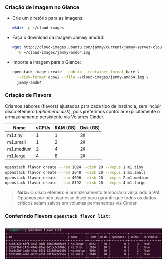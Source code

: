 ### Criação de Imagem no Glance

* Crie um diretório para as imagens:
   ```bash
   mkdir -p ~/cloud-images
   ```
* Faça o download da imagem Jammy amd64:
   ```bash
   wget http://cloud-images.ubuntu.com/jammy/current/jammy-server-cloudimg-amd64.img \
     -O ~/cloud-images/jammy-amd64.img
   ```
* Importe a imagem para o Glance:
   ```bash
   openstack image create --public --container-format bare \
     --disk-format qcow2 --file ~/cloud-images/jammy-amd64.img \
     jammy-amd64
   ```

### Criação de Flavors

Criamos sabores (flavors) ajustados para cada tipo de instância, sem incluir disco efêmero (_ephemeral disk_), pois preferimos controlar explicitamente o armazenamento persistente via Volumes Cinder.

| Nome        | vCPUs | RAM (GB) | Disk (GB) |
|-------------|-------|----------|-----------|
| m1.tiny     | 1     | 1        | 20        |
| m1.small    | 1     | 2        | 20        |
| m1.medium   | 2     | 4        | 20        |
| m1.large    | 4     | 8        | 20        |



```bash
openstack flavor create --ram 1024 --disk 20 --vcpus 1 m1.tiny
openstack flavor create --ram 2048 --disk 20 --vcpus 1 m1.small
openstack flavor create --ram 4096 --disk 20 --vcpus 2 m1.medium
openstack flavor create --ram 8192 --disk 20 --vcpus 4 m1.large
```

> **Nota:** O disco efêmero é armazenamento temporário vinculado à VM.  
> Optamos por não usar esse disco para garantir que todos os dados críticos sejam salvos em volumes permanentes via Cinder.

### Conferindo Flavors `openstack flavor list`:
![Lista dos flavors criados](../img/open/flavor_list.png) 
---